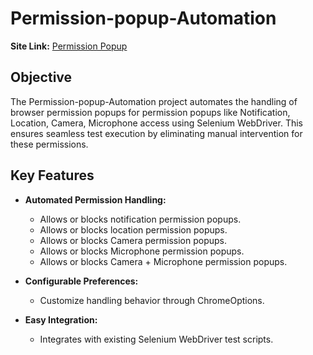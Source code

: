 # Permission-popup-Automation

**Site Link:** [Permission Popup ](https://permission.site/)

## Objective

The Permission-popup-Automation project automates the handling of browser permission popups for permission popups like Notification, Location, Camera, Microphone  access using Selenium WebDriver. This ensures seamless test execution by eliminating manual intervention for these permissions.

## Key Features

- **Automated Permission Handling:**
  - Allows or blocks notification permission popups.
  - Allows or blocks location permission popups.
  - Allows or blocks Camera permission popups.
  - Allows or blocks Microphone permission popups.
  - Allows or blocks Camera + Microphone permission popups.

- **Configurable Preferences:**
  - Customize handling behavior through ChromeOptions.

- **Easy Integration:**
  - Integrates with existing Selenium WebDriver test scripts.


